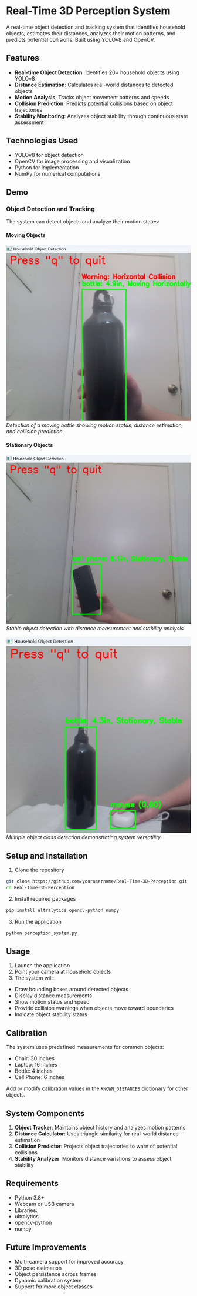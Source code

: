 # Real-Time 3D Perception System

A real-time object detection and tracking system that identifies household objects, estimates their distances, analyzes their motion patterns, and predicts potential collisions. Built using YOLOv8 and OpenCV.

## Features

- **Real-time Object Detection**: Identifies 20+ household objects using YOLOv8
- **Distance Estimation**: Calculates real-world distances to detected objects
- **Motion Analysis**: Tracks object movement patterns and speeds
- **Collision Prediction**: Predicts potential collisions based on object trajectories
- **Stability Monitoring**: Analyzes object stability through continuous state assessment

## Technologies Used

- YOLOv8 for object detection
- OpenCV for image processing and visualization
- Python for implementation
- NumPy for numerical computations

## Demo

### Object Detection and Tracking
The system can detect objects and analyze their motion states:

#### Moving Objects
![Moving Bottle Detection](images/3dperception.png)
*Detection of a moving bottle showing motion status, distance estimation, and collision prediction*

#### Stationary Objects
![Stationary Phone Detection](images/3dperception2.png)
*Stable object detection with distance measurement and stability analysis*

![Stationary Bottle and Mouse Detection](images/3dperception4.png)
*Multiple object class detection demonstrating system versatility*

## Setup and Installation

1. Clone the repository
```bash
git clone https://github.com/yourusername/Real-Time-3D-Perception.git
cd Real-Time-3D-Perception
```

2. Install required packages
```bash
pip install ultralytics opencv-python numpy
```

3. Run the application
```bash
python perception_system.py
```

## Usage

1. Launch the application
2. Point your camera at household objects
3. The system will:
  - Draw bounding boxes around detected objects
  - Display distance measurements
  - Show motion status and speed
  - Provide collision warnings when objects move toward boundaries
  - Indicate object stability status

## Calibration

The system uses predefined measurements for common objects:
- Chair: 30 inches
- Laptop: 16 inches
- Bottle: 4 inches
- Cell Phone: 6 inches

Add or modify calibration values in the `KNOWN_DISTANCES` dictionary for other objects.

## System Components

1. **Object Tracker**: Maintains object history and analyzes motion patterns
2. **Distance Calculator**: Uses triangle similarity for real-world distance estimation
3. **Collision Predictor**: Projects object trajectories to warn of potential collisions
4. **Stability Analyzer**: Monitors distance variations to assess object stability

## Requirements

- Python 3.8+
- Webcam or USB camera
- Libraries:
 - ultralytics
 - opencv-python
 - numpy

## Future Improvements

- Multi-camera support for improved accuracy
- 3D pose estimation
- Object persistence across frames
- Dynamic calibration system
- Support for more object classes
